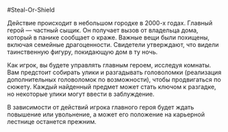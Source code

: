 #Steal-Or-Shield

Действие происходит в небольшом городке в 2000-х годах. Главный герой — частный сыщик. Он получает вызов от владельца дома, который в панике сообщает о краже. Важные вещи были похищены, включая семейные драгоценности. Свидетели утверждают, что видели таинственную фигуру, покидающую дом в ту ночь. 

Как игрок, вы будете управлять главным героем, исследуя комнаты. Вам предстоит собирать улики и разгадывать головоломки (реализация дополнительных головоломок по возможности), чтобы продвигаться по сюжету. Каждый найденный предмет может стать ключом к разгадке, но некоторые улики могут ввести в заблуждение.

В зависимости от действий игрока главного героя будет ждать повышение или увольнение, а может его положение на карьерной лестнице останется прежним.